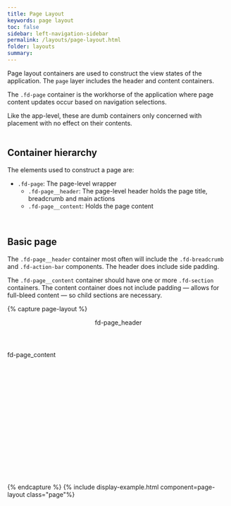 ```yaml
---
title: Page Layout
keywords: page layout
toc: false
sidebar: left-navigation-sidebar
permalink: /layouts/page-layout.html
folder: layouts
summary:
---
```

Page layout containers are used to construct the view states of the application. The `page` layer includes the header and content containers.

The `.fd-page` container is the workhorse of the application where page content updates occur based on navigation selections.

Like the app-level, these are dumb containers only concerned with placement with no effect on their contents.
<br><br>
## Container hierarchy
The elements used to construct a page are:
* `.fd-page`: The page-level wrapper
  * `.fd-page__header`: The page-level header holds the page title, breadcrumb and main actions
  * `.fd-page__content`: Holds the page content

<br/>

## Basic page
The `.fd-page__header` container most often will include the `.fd-breadcrumb` and `.fd-action-bar` components. The header does include side padding.

The `.fd-page__content` container should have one or more `.fd-section` containers. The content container does not include padding — allows for full-bleed content — so child sections are necessary.

{% capture page-layout %}
<article class="fd-page">
    <header class="fd-page__header fd-has-background-color-background-2">
        fd-page_header
    </header>
    <div class="fd-page__content fd-has-background-color-neutral-2">
        fd-page_content
    </div>
</article>
{% endcapture %}
{% include display-example.html component=page-layout  class="page"%}

<style media="screen">
    .fd-page__content{
        height: 300px;
    }
</style>
